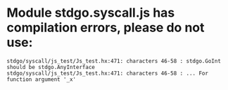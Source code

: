 # Module stdgo.syscall.js has compilation errors, please do not use:
```
stdgo/syscall/js_test/Js_test.hx:471: characters 46-58 : stdgo.GoInt should be stdgo.AnyInterface
stdgo/syscall/js_test/Js_test.hx:471: characters 46-58 : ... For function argument '_x'

```

